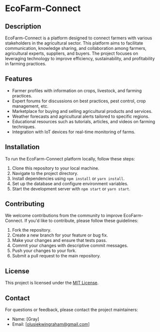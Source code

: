 # EcoFarm-Connect

## Description

EcoFarm-Connect is a platform designed to connect farmers with various stakeholders in the agricultural sector. This platform aims to facilitate communication, knowledge sharing, and collaboration among farmers, agricultural experts, suppliers, and buyers. The project focuses on leveraging technology to improve efficiency, sustainability, and profitability in farming practices.

## Features

- Farmer profiles with information on crops, livestock, and farming practices.
- Expert forums for discussions on best practices, pest control, crop management, etc.
- Marketplace for buying and selling agricultural products and services.
- Weather forecasts and agricultural alerts tailored to specific regions.
- Educational resources such as tutorials, articles, and videos on farming techniques.
- Integration with IoT devices for real-time monitoring of farms.

## Installation

To run the EcoFarm-Connect platform locally, follow these steps:

1. Clone this repository to your local machine.
2. Navigate to the project directory.
3. Install dependencies using `npm install` or `yarn install`.
4. Set up the database and configure environment variables.
5. Start the development server with `npm start` or `yarn start`.

## Contributing

We welcome contributions from the community to improve EcoFarm-Connect. If you'd like to contribute, please follow these guidelines:

1. Fork the repository.
2. Create a new branch for your feature or bug fix.
3. Make your changes and ensure that tests pass.
4. Commit your changes with descriptive commit messages.
5. Push your changes to your fork.
6. Submit a pull request to the main repository.

## License

This project is licensed under the [MIT License](LICENSE).

## Contact

For questions or feedback, please contact the project maintainers:

- Name: [Gray]
- Email: [olusiekwingraham@gmail.com]
